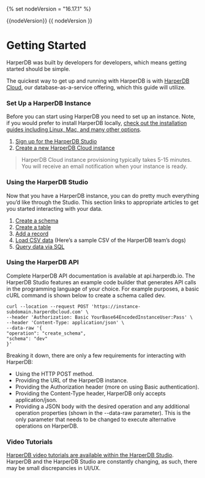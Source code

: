 {% set nodeVersion = "16.17.1" %}

{{nodeVersion}} {{ nodeVersion }} 

# Getting Started

HarperDB was built by developers for developers, which means getting started should be simple.

The quickest way to get up and running with HarperDB is with [HarperDB Cloud](https://harperdb.io/docs/harperdb-cloud/), our database-as-a-service offering, which this guide will utilize.


### Set Up a HarperDB Instance

Before you can start using HarperDB you need to set up an instance. Note, if you would prefer to install HarperDB locally, [check out the installation guides including Linux, Mac, and many other options](../install-harperdb/index.md).

1. [Sign up for the HarperDB Studio](https://studio.harperdb.io/sign-up)
2. [Create a new HarperDB Cloud instance](../harperdb-studio/instances/#create-new-instance) 

> HarperDB Cloud instance provisioning typically takes 5-15 minutes. You will receive an email notification when your instance is ready.


### Using the HarperDB Studio
Now that you have a HarperDB instance, you can do pretty much everything you’d like through the Studio. This section links to appropriate articles to get you started interacting with your data.

1. [Create a schema](../harperdb-studio/manage-schemas-browse-data#create-a-schema)
2. [Create a table](../harperdb-studio/manage-schemas-browse-data#create-a-table)
4. [Add a record](../harperdb-studio/manage-schemas-browse-data#add-a-record)
3. [Load CSV data](../harperdb-studio/manage-schemas-browse-data#load-csv-data) (Here’s a sample CSV of the HarperDB team’s dogs)
5. [Query data via SQL](../harperdb-studio/query-instance-data)


### Using the HarperDB API
Complete HarperDB API documentation is available at api.harperdb.io. The HarperDB Studio features an example code builder that generates API calls in the programming language of your choice. For example purposes, a basic cURL command is shown below to create a schema called dev.

```
curl --location --request POST 'https://instance-subdomain.harperdbcloud.com' \
--header 'Authorization: Basic YourBase64EncodedInstanceUser:Pass' \
--header 'Content-Type: application/json' \
--data-raw '{
"operation": "create_schema",
"schema": "dev"
}'
```

Breaking it down, there are only a few requirements for interacting with HarperDB:

* Using the HTTP POST method.
* Providing the URL of the HarperDB instance.
* Providing the Authorization header (more on using Basic authentication).
* Providing the Content-Type header, HarperDB only accepts application/json.
* Providing a JSON body with the desired operation and any additional operation properties (shown in the --data-raw parameter). This is the only parameter that needs to be changed to execute alternative operations on HarperDB.

### Video Tutorials

[HarperDB video tutorials are available within the HarperDB Studio](https://studio.harperdb.io/resources/tutorials/). HarperDB and the HarperDB Studio are constantly changing, as such, there may be small discrepancies in UI/UX.
